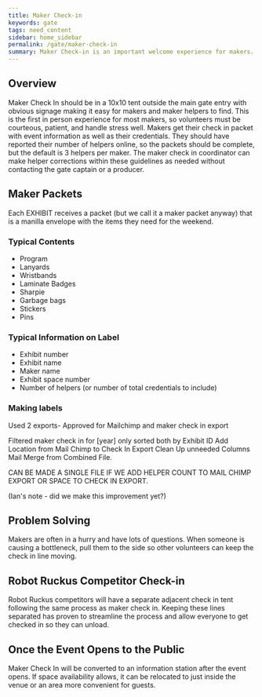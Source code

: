 ```yaml
---
title: Maker Check-in
keywords: gate
tags: need_content
sidebar: home_sidebar
permalink: /gate/maker-check-in
summary: Maker Check-in is an important welcome experience for makers.
---
```


## Overview
Maker Check In should be in a 10x10 tent outside the main gate entry with obvious signage making it easy for makers and maker helpers to find.
This is the first in person experience for most makers, so volunteers must be courteous, patient, and handle stress well.
Makers get their check in packet with event information as well as their credentials.
They should have reported their number of helpers online, so the packets should be complete, but the default is 3 helpers per maker.
The maker check in coordinator can make helper corrections within these guidelines as needed without contacting the gate captain or a producer.

## Maker Packets

Each EXHIBIT receives a packet (but we call it a maker packet anyway) that is a manilla envelope with the items they need for the weekend.

### Typical Contents
* Program
* Lanyards
* Wristbands
* Laminate Badges
* Sharpie
* Garbage bags
* Stickers
* Pins

### Typical Information on Label
* Exhibit number
* Exhibit name
* Maker name
* Exhibit space number
* Number of helpers (or number of total credentials to include)


### Making labels
Used 2 exports- Approved for Mailchimp and maker check in export

Filtered maker check in for [year] only
sorted both by Exhibit ID
Add Location from Mail Chimp to Check In Export
Clean Up unneeded Columns
Mail Merge from Combined File.

CAN BE MADE  A SINGLE FILE IF WE ADD HELPER COUNT TO MAIL CHIMP EXPORT OR SPACE TO CHECK IN EXPORT.

(Ian's note - did we make this improvement yet?)

## Problem Solving
Makers are often in a hurry and have lots of questions. When someone is causing a bottleneck, pull them to the side so other volunteers can keep the check in line moving.

## Robot Ruckus Competitor Check-in
Robot Ruckus competitors will have a separate adjacent check in tent following the same process as maker check in. Keeping these lines separated has proven to streamline the process and allow everyone to get checked in so they can unload.

## Once the Event Opens to the Public
Maker Check In will be converted to an information station after the event opens. If space availability allows, it can be relocated to just inside the venue or an area more convenient for guests.
